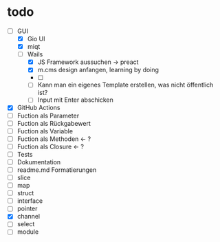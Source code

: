# todo

- [ ] GUI
  - [x] Gio UI
  - [x] miqt
  - [ ] Wails
    - [x] JS Framework aussuchen -> preact
    - [x] m.cms design anfangen, learning by doing
    - [ ] 
    - [ ] Kann man ein eigenes Template erstellen, was nicht öffentlich ist?
    - [ ] Input mit Enter abschicken
- [x] GitHub Actions
- [ ] Fuction als Parameter
- [ ] Fuction als Rückgabewert
- [ ] Fuction als Variable
- [ ] Fuction als Methoden <- ?
- [ ] Fuction als Closure <- ?
- [ ] Tests
- [ ] Dokumentation
- [ ] readme.md Formatierungen
- [ ] slice
- [ ] map
- [ ] struct
- [ ] interface
- [ ] pointer
- [x] channel
- [ ] select
- [ ] module
